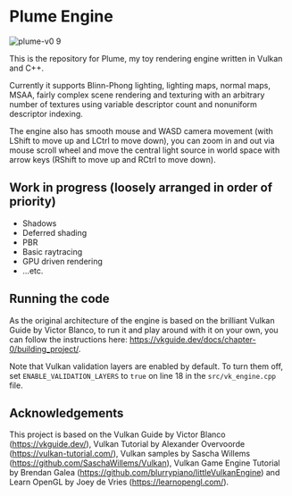 # Plume Engine

![plume-v0 9](https://github.com/ganibaev/plume-engine/assets/55918604/76ef3dfc-b93e-403a-b793-8db3d60d5a79)

This is the repository for Plume, my toy rendering engine written in Vulkan and C++.

Currently it supports Blinn-Phong lighting, lighting maps, normal maps, MSAA, fairly complex scene rendering and texturing with an arbitrary number of textures using variable descriptor count and nonuniform descriptor indexing.

The engine also has smooth mouse and WASD camera movement (with LShift to move up and LCtrl to move down), you can zoom in and out via mouse scroll wheel and move the central light source in world space with arrow keys (RShift to move up and RCtrl to move down).

## Work in progress (loosely arranged in order of priority)

* Shadows
* Deferred shading
* PBR
* Basic raytracing
* GPU driven rendering
* ...etc.

## Running the code

As the original architecture of the engine is based on the brilliant Vulkan Guide by Victor Blanco, to run it and play around with it on your own, you can follow the instructions here: https://vkguide.dev/docs/chapter-0/building_project/.

Note that Vulkan validation layers are enabled by default. To turn them off, set `ENABLE_VALIDATION_LAYERS` to `true` on line 18 in the `src/vk_engine.cpp` file.

## Acknowledgements

This project is based on the Vulkan Guide by Victor Blanco (https://vkguide.dev/), Vulkan Tutorial by Alexander Overvoorde (https://vulkan-tutorial.com/), Vulkan samples by Sascha Willems (https://github.com/SaschaWillems/Vulkan), Vulkan Game Engine Tutorial by Brendan Galea (https://github.com/blurrypiano/littleVulkanEngine) and Learn OpenGL by Joey de Vries (https://learnopengl.com/).
